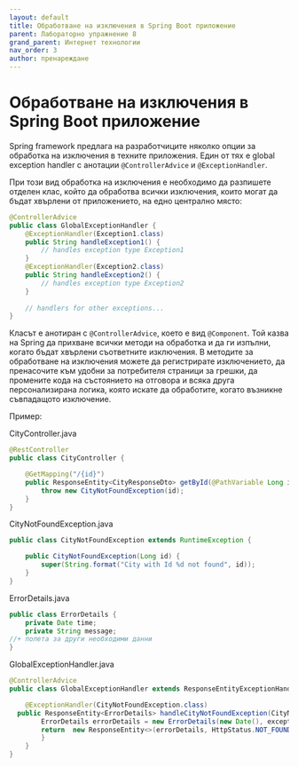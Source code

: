 ```yaml
---
layout: default
title: Обработване на изключения в Spring Boot приложение
parent: Лабораторно упражнение 8
grand_parent: Интернет технологии
nav_order: 3
author: пренареждане
---
```


# Обработване на изключения в Spring Boot приложение

Spring framework предлага на разработчиците няколко опции за обработка на изключения в техните приложения. Един от тях е global exception handler с анотации `@ControllerAdvice` и `@ExceptionHandler`.

При този вид обработка на изключения е необходимо да разпишете отделен клас, който да обработва всички изключения, които могат да бъдат хвърлени от приложението, на едно централно място:

```java
@ControllerAdvice
public class GlobalExceptionHandler {
    @ExceptionHandler(Exception1.class)
    public String handleException1() {
        // handles exception type Exception1  
    }     
    @ExceptionHandler(Exception2.class)
    public String handleException2() {
        // handles exception type Exception2  
    }   
     
    // handlers for other exceptions...
}

```

Класът е анотиран с `@ControllerAdvice`, което е вид `@Component`. Той казва на Spring да прихване всички методи на обработка и да ги изпълни, когато бъдат хвърлени съответните изключения. В методите за обработване на изключения можете да регистрирате изключението, да пренасочите към удобни за потребителя страници за грешки, да промените кода на състоянието на отговора и всяка друга персонализирана логика, която искате да обработите, когато възникне съвпадащото изключение.

Пример:

CityController.java

```java
@RestController
public class CityController {

    @GetMapping("/{id}")
    public ResponseEntity<CityResponseDto> getById(@PathVariable Long id) throws CityNotFoundException {
        throw new CityNotFoundException(id);
    }
}
```

CityNotFoundException.java

```java
public class CityNotFoundException extends RuntimeException {

    public CityNotFoundException(Long id) {
        super(String.format("City with Id %d not found", id));
    }
}
```

ErrorDetails.java

```java
public class ErrorDetails {
    private Date time;
    private String message;
//+ полета за други необходими данни
}
```

GlobalExceptionHandler.java

```java
@ControllerAdvice
public class GlobalExceptionHandler extends ResponseEntityExceptionHandler {

    @ExceptionHandler(CityNotFoundException.class)
  public ResponseEntity<ErrorDetails> handleCityNotFoundException(CityNotFoundException exception) {
        ErrorDetails errorDetails = new ErrorDetails(new Date(), exception.getMessage());
        return  new ResponseEntity<>(errorDetails, HttpStatus.NOT_FOUND);
        }
    }
}
```


